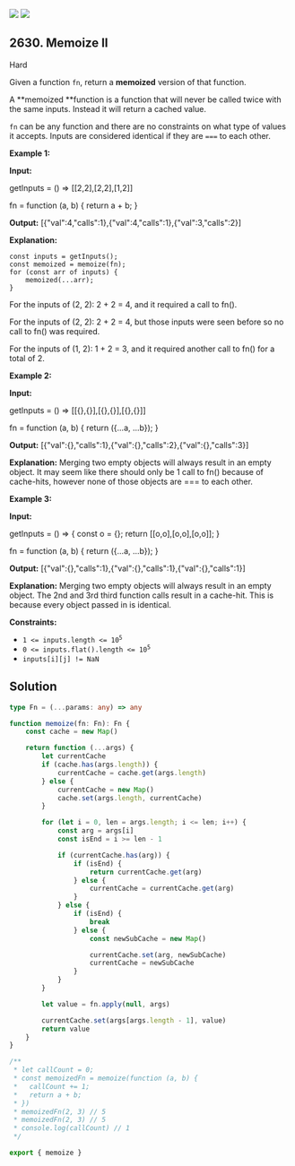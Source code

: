 [![](https://img.shields.io/github/stars/javadev/LeetCode-in-Kotlin?label=Stars&style=flat-square)](https://github.com/javadev/LeetCode-in-Kotlin)
[![](https://img.shields.io/github/forks/javadev/LeetCode-in-Kotlin?label=Fork%20me%20on%20GitHub%20&style=flat-square)](https://github.com/javadev/LeetCode-in-Kotlin/fork)

## 2630\. Memoize II

Hard

Given a function `fn`, return a **memoized** version of that function.

A **memoized **function is a function that will never be called twice with the same inputs. Instead it will return a cached value.

`fn` can be any function and there are no constraints on what type of values it accepts. Inputs are considered identical if they are `===` to each other.

**Example 1:**

**Input:** 

getInputs = () => [[2,2],[2,2],[1,2]] 

fn = function (a, b) { return a + b; }

**Output:** [{"val":4,"calls":1},{"val":4,"calls":1},{"val":3,"calls":2}]

**Explanation:** 

    const inputs = getInputs(); 
    const memoized = memoize(fn); 
    for (const arr of inputs) { 
        memoized(...arr); 
    } 

For the inputs of (2, 2): 2 + 2 = 4, and it required a call to fn(). 

For the inputs of (2, 2): 2 + 2 = 4, but those inputs were seen before so no call to fn() was required. 

For the inputs of (1, 2): 1 + 2 = 3, and it required another call to fn() for a total of 2.

**Example 2:**

**Input:** 

getInputs = () => [[{},{}],[{},{}],[{},{}]] 

fn = function (a, b) { return ({...a, ...b}); }

**Output:** [{"val":{},"calls":1},{"val":{},"calls":2},{"val":{},"calls":3}]

**Explanation:** Merging two empty objects will always result in an empty object. It may seem like there should only be 1 call to fn() because of cache-hits, however none of those objects are === to each other.

**Example 3:**

**Input:** 

getInputs = () => { const o = {}; return [[o,o],[o,o],[o,o]]; } 

fn = function (a, b) { return ({...a, ...b}); }

**Output:** [{"val":{},"calls":1},{"val":{},"calls":1},{"val":{},"calls":1}]

**Explanation:** Merging two empty objects will always result in an empty object. The 2nd and 3rd third function calls result in a cache-hit. This is because every object passed in is identical.

**Constraints:**

*   <code>1 <= inputs.length <= 10<sup>5</sup></code>
*   <code>0 <= inputs.flat().length <= 10<sup>5</sup></code>
*   `inputs[i][j] != NaN`

## Solution

```typescript
type Fn = (...params: any) => any

function memoize(fn: Fn): Fn {
    const cache = new Map()

    return function (...args) {
        let currentCache
        if (cache.has(args.length)) {
            currentCache = cache.get(args.length)
        } else {
            currentCache = new Map()
            cache.set(args.length, currentCache)
        }

        for (let i = 0, len = args.length; i <= len; i++) {
            const arg = args[i]
            const isEnd = i >= len - 1

            if (currentCache.has(arg)) {
                if (isEnd) {
                    return currentCache.get(arg)
                } else {
                    currentCache = currentCache.get(arg)
                }
            } else {
                if (isEnd) {
                    break
                } else {
                    const newSubCache = new Map()

                    currentCache.set(arg, newSubCache)
                    currentCache = newSubCache
                }
            }
        }

        let value = fn.apply(null, args)

        currentCache.set(args[args.length - 1], value)
        return value
    }
}

/**
 * let callCount = 0;
 * const memoizedFn = memoize(function (a, b) {
 *	 callCount += 1;
 *   return a + b;
 * })
 * memoizedFn(2, 3) // 5
 * memoizedFn(2, 3) // 5
 * console.log(callCount) // 1
 */

export { memoize }
```